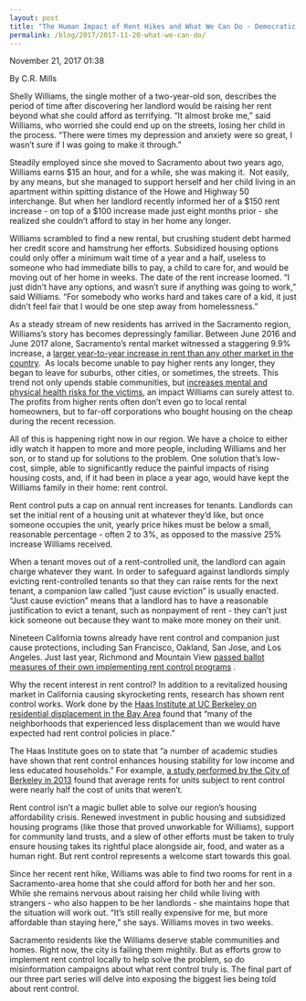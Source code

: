 ```yaml
---
layout: post
title: "The Human Impact of Rent Hikes and What We Can Do - Democratic Socialists of America, Sacramento"
permalink: /blog/2017/2017-11-20-what-we-can-do/
---
```

November 21, 2017 01:38

By C.R. Mills

Shelly Williams, the single mother of a two-year-old son, describes the period of time after discovering her landlord would be raising her rent beyond what she could afford as terrifying. “It almost broke me,” said Williams, who worried she could end up on the streets, losing her child in the process. “There were times my depression and anxiety were so great, I wasn’t sure if I was going to make it through.”

Steadily employed since she moved to Sacramento about two years ago, Williams earns $15 an hour, and for a while, she was making it.  Not easily, by any means, but she managed to support herself and her child living in an apartment within spitting distance of the Howe and Highway 50 interchange. But when her landlord recently informed her of a $150 rent increase - on top of a $100 increase made just eight months prior - she realized she couldn’t afford to stay in her home any longer.

Williams scrambled to find a new rental, but crushing student debt harmed her credit score and hamstrung her efforts. Subsidized housing options could only offer a minimum wait time of a year and a half, useless to someone who had immediate bills to pay, a child to care for, and would be moving out of her home in weeks. The date of the rent increase loomed. “I just didn’t have any options, and wasn’t sure if anything was going to work,” said Williams. “For somebody who works hard and takes care of a kid, it just didn’t feel fair that I would be one step away from homelessness.”

As a steady stream of new residents has arrived in the Sacramento region, Williams’s story has becomes depressingly familiar. Between June 2016 and June 2017 alone, Sacramento’s rental market witnessed a staggering 9.9% increase, a [larger year-to-year increase in rent than any other market in the country](http://www.sacbee.com/news/politics-government/capitol-alert/article163619743.html).  As locals become unable to pay higher rents any longer, they began to leave for suburbs, other cities, or sometimes, the streets. This trend not only upends stable communities, but [increases mental and physical health risks for the victims](http://scholar.harvard.edu/files/mdesmond/files/desmondkimbro.evictions.fallout.sf2015_2.pdf), an impact Williams can surely attest to. The profits from higher rents often don’t even go to local rental homeowners, but to far-off corporations who bought housing on the cheap during the recent recession.

All of this is happening right now in our region. We have a choice to either idly watch it happen to more and more people, including Williams and her son, or to stand up for solutions to the problem. One solution that’s low-cost, simple, able to significantly reduce the painful impacts of rising housing costs, and, if it had been in place a year ago, would have kept the Williams family in their home: rent control.

Rent control puts a cap on annual rent increases for tenants. Landlords can set the initial rent of a housing unit at whatever they’d like, but once someone occupies the unit, yearly price hikes must be below a small, reasonable percentage - often 2 to 3%, as opposed to the massive 25% increase Williams received.

When a tenant moves out of a rent-controlled unit, the landlord can again charge whatever they want. In order to safeguard against landlords simply evicting rent-controlled tenants so that they can raise rents for the next tenant, a companion law called “just cause eviction” is usually enacted. “Just cause eviction” means that a landlord has to have a reasonable justification to evict a tenant, such as nonpayment of rent - they can’t just kick someone out because they want to make more money on their unit.

Nineteen California towns already have rent control and companion just cause protections, including San Francisco, Oakland, San Jose, and Los Angeles. Just last year, Richmond and Mountain View [passed ballot measures of their own implementing rent control programs](https://www.kts-law.com/bay-area-cities-implement-new-eviction-and-rent-control-measures-2/) .

Why the recent interest in rent control? In addition to a revitalized housing market in California causing skyrocketing rents, research has shown rent control works. Work done by the [Haas Institute at UC Berkeley on residential displacement in the Bay Area](http://haasinstitute.berkeley.edu/rent-control-key-neighborhood-stabilization) found that “many of the neighborhoods that experienced less displacement than we would have expected had rent control policies in place.”

The Haas Institute goes on to state that “a number of academic studies have shown that rent control enhances housing stability for low income and less educated households.” For example, [a study performed by the City of Berkeley in 2013](https://www.cityofberkeley.info/uploadedFiles/Rent_Stabilization_Board/Level_3_-_General/Summary%20of%20Economic%20Studies%20Part%20I.pdf) found that average rents for units subject to rent control were nearly half the cost of units that weren’t.

Rent control isn’t a magic bullet able to solve our region’s housing affordability crisis. Renewed investment in public housing and subsidized housing programs (like those that proved unworkable for Williams), support for community land trusts, and a slew of other efforts must be taken to truly ensure housing takes its rightful place alongside air, food, and water as a human right. But rent control represents a welcome start towards this goal.

Since her recent rent hike, Williams was able to find two rooms for rent in a Sacramento-area home that she could afford for both her and her son. While she remains nervous about raising her child while living with strangers - who also happen to be her landlords - she maintains hope that the situation will work out. “It’s still really expensive for me, but more affordable than staying here,” she says. Williams moves in two weeks.

Sacramento residents like the Williams deserve stable communities and homes. Right now, the city is failing them mightily. But as efforts grow to implement rent control locally to help solve the problem, so do misinformation campaigns about what rent control truly is. The final part of our three part series will delve into exposing the biggest lies being told about rent control.
